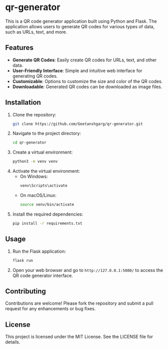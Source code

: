 # qr-generator

This is a QR code generator application built using Python and Flask. The application allows users to generate QR codes for various types of data, such as URLs, text, and more. 

## Features

- **Generate QR Codes**: Easily create QR codes for URLs, text, and other data.
- **User-Friendly Interface**: Simple and intuitive web interface for generating QR codes.
- **Customizable**: Options to customize the size and color of the QR codes.
- **Downloadable**: Generated QR codes can be downloaded as image files.

## Installation

1. Clone the repository:
    ```sh
    git clone https://github.com/Geetanshgarg/qr-generator.git
    ```
2. Navigate to the project directory:
    ```sh
    cd qr-generator
    ```
3. Create a virtual environment:
    ```sh
    python3 -m venv venv
    ```
4. Activate the virtual environment:
    - On Windows:
        ```sh
        venv\Scripts\activate
        ```
    - On macOS/Linux:
        ```sh
        source venv/bin/activate
        ```
5. Install the required dependencies:
    ```sh
    pip install -r requirements.txt
    ```

## Usage

1. Run the Flask application:
    ```sh
    flask run
    ```
2. Open your web browser and go to `http://127.0.0.1:5000/` to access the QR code generator interface.

## Contributing

Contributions are welcome! Please fork the repository and submit a pull request for any enhancements or bug fixes.

## License

This project is licensed under the MIT License. See the LICENSE file for details.